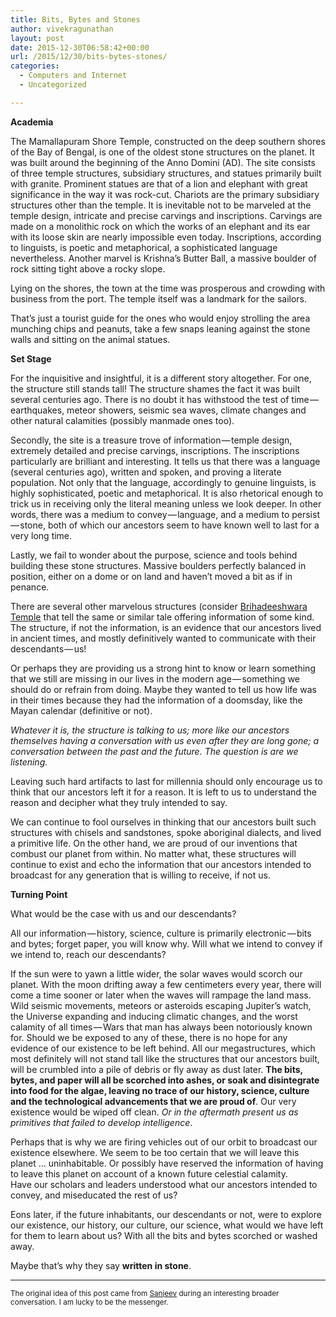 ```yaml
---
title: Bits, Bytes and Stones
author: vivekragunathan
layout: post
date: 2015-12-30T06:58:42+00:00
url: /2015/12/30/bits-bytes-stones/
categories:
  - Computers and Internet
  - Uncategorized

---
```

**Academia**

The Mamallapuram Shore Temple, constructed on the deep southern shores of the Bay of Bengal, is one of the oldest stone structures on the planet. It was built around the beginning of the Anno Domini (AD). The site consists of three temple structures, subsidiary structures, and statues primarily built with granite. Prominent statues are that of a lion and elephant with great significance in the way it was rock-cut. Chariots are the primary subsidiary structures other than the temple. It is inevitable not to be marveled at the temple design, intricate and precise carvings and inscriptions. Carvings are made on a monolithic rock on which the works of an elephant and its ear with its loose skin are nearly impossible even today. Inscriptions, according to linguists, is poetic and metaphorical, a sophisticated language nevertheless. Another marvel is Krishna’s Butter Ball, a massive boulder of rock sitting tight above a rocky slope.

<!--more-->

Lying on the shores, the town at the time was prosperous and crowding with business from the port. The temple itself was a landmark for the sailors.

That’s just a tourist guide for the ones who would enjoy strolling the area munching chips and peanuts, take a few snaps leaning against the stone walls and sitting on the animal statues.

**Set Stage**

For the inquisitive and insightful, it is a different story altogether. For one, the structure still stands tall! The structure shames the fact it was built several centuries ago. There is no doubt it has withstood the test of time — earthquakes, meteor showers, seismic sea waves, climate changes and other natural calamities (possibly manmade ones too).

Secondly, the site is a treasure trove of information — temple design, extremely detailed and precise carvings, inscriptions. The inscriptions particularly are brilliant and interesting. It tells us that there was a language (several centuries ago), written and spoken, and proving a literate population. Not only that the language, accordingly to genuine linguists, is highly sophisticated, poetic and metaphorical. It is also rhetorical enough to trick us in receiving only the literal meaning unless we look deeper. In other words, there was a medium to convey — language, and a medium to persist — stone, both of which our ancestors seem to have known well to last for a very long time.

Lastly, we fail to wonder about the purpose, science and tools behind building these stone structures. Massive boulders perfectly balanced in position, either on a dome or on land and haven’t moved a bit as if in penance.

There are several other marvelous structures (consider [Brihadeeshwara Temple][1] that tell the same or similar tale offering information of some kind. The structure, if not the information, is an evidence that our ancestors lived in ancient times, and mostly definitively wanted to communicate with their descendants — us!

Or perhaps they are providing us a strong hint to know or learn something that we still are missing in our lives in the modern age — something we should do or refrain from doing. Maybe they wanted to tell us how life was in their times because they had the information of a doomsday, like the Mayan calendar (definitive or not).

_Whatever it is, the structure is talking to us; more like our ancestors themselves having a conversation with us even after they are long gone; a conversation between the past and the future. The question is are we listening._

Leaving such hard artifacts to last for millennia should only encourage us to think that our ancestors left it for a reason. It is left to us to understand the reason and decipher what they truly intended to say.

We can continue to fool ourselves in thinking that our ancestors built such structures with chisels and sandstones, spoke aboriginal dialects, and lived a primitive life. On the other hand, we are proud of our inventions that combust our planet from within. No matter what, these structures will continue to exist and echo the information that our ancestors intended to broadcast for any generation that is willing to receive, if not us.

**Turning Point**

What would be the case with us and our descendants?

All our information — history, science, culture is primarily electronic — bits and bytes; forget paper, you will know why. Will what we intend to convey if we intend to, reach our descendants?

If the sun were to yawn a little wider, the solar waves would scorch our planet. With the moon drifting away a few centimeters every year, there will come a time sooner or later when the waves will rampage the land mass. Wild seismic movements, meteors or asteroids escaping Jupiter’s watch, the Universe expanding and inducing climatic changes, and the worst calamity of all times — Wars that man has always been notoriously known for. Should we be exposed to any of these, there is no hope for any evidence of our existence to be left behind. All our megastructures, which most definitely will not stand tall like the structures that our ancestors built, will be crumbled into a pile of debris or fly away as dust later. **The bits, bytes, and paper will all be scorched into ashes, or soak and disintegrate into food for the algae, leaving no trace of our history, science, culture and the technological advancements that we are proud of**. Our very existence would be wiped off clean. _Or in the aftermath present us as primitives that failed to develop intelligence_.

Perhaps that is why we are firing vehicles out of our orbit to broadcast our existence elsewhere. We seem to be too certain that we will leave this planet … uninhabitable. Or possibly have reserved the information of having to leave this planet on account of a known future celestial calamity. Have our scholars and leaders understood what our ancestors intended to convey, and miseducated the rest of us?

Eons later, if the future inhabitants, our descendants or not, were to explore our existence, our history, our culture, our science, what would we have left for them to learn about us? With all the bits and bytes scorched or washed away.

Maybe that’s why they say **written in stone**.

* * *

<small>The original idea of this post came from <a href="https://in.linkedin.com/in/sanjeev-venkataramanan-3496b018">Sanjeev</a> during an interesting broader conversation. I am lucky to be the messenger.</small>

 [1]: http://www.brihadeeswarartemple.com/